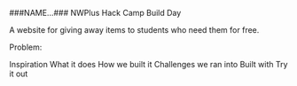 ###NAME...###
NWPlus Hack Camp Build Day

A website for giving away items to students who need them for free.

Problem: 


Inspiration
What it does
How we built it 
Challenges we ran into
Built with 
Try it out
